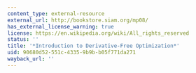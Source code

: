 ```yaml
---
content_type: external-resource
external_url: http://bookstore.siam.org/mp08/
has_external_license_warning: true
license: https://en.wikipedia.org/wiki/All_rights_reserved
status: ''
title: '*Introduction to Derivative-Free Optimization*'
uid: 90680d52-551c-4335-9b9b-b05f771da271
wayback_url: ''
---
```

